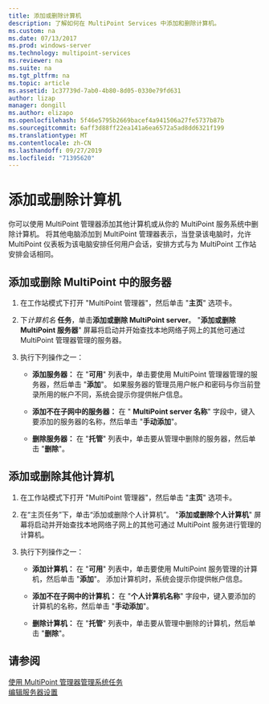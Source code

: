 ```yaml
---
title: 添加或删除计算机
description: 了解如何在 MultiPoint Services 中添加和删除计算机。
ms.custom: na
ms.date: 07/13/2017
ms.prod: windows-server
ms.technology: multipoint-services
ms.reviewer: na
ms.suite: na
ms.tgt_pltfrm: na
ms.topic: article
ms.assetid: 1c37739d-7ab0-4b80-8d05-0330e79fd631
author: lizap
manager: dongill
ms.author: elizapo
ms.openlocfilehash: 5f46e5795b2669bacef4a941506a27fe5737b87b
ms.sourcegitcommit: 6aff3d88ff22ea141a6ea6572a5ad8dd6321f199
ms.translationtype: MT
ms.contentlocale: zh-CN
ms.lasthandoff: 09/27/2019
ms.locfileid: "71395620"
---
```

# <a name="add-or-remove-computers"></a>添加或删除计算机
你可以使用 MultiPoint 管理器添加其他计算机或从你的 MultiPoint 服务系统中删除计算机。 将其他电脑添加到 MultiPoint 管理器表示，当登录该电脑时，允许 MultiPoint 仪表板为该电脑安排任何用户会话，安排方式与为 MultiPoint 工作站安排会话相同。  
  
## <a name="to-add-or-remove-servers-in-multipoint"></a>添加或删除 MultiPoint 中的服务器  
  
1.  在工作站模式下打开 "MultiPoint 管理器"，然后单击 "**主页**" 选项卡。  
  
2.  下*计算机名* **任务**，单击**添加或删除 MultiPoint server**。 "**添加或删除 MultiPoint 服务器**" 屏幕将启动并开始查找本地网络子网上的其他可通过 MultiPoint 管理器管理的服务器。  
  
3.  执行下列操作之一：  
  
    -   **添加服务器：** 在 "**可用**" 列表中，单击要使用 MultiPoint 管理器管理的服务器，然后单击 "**添加**"。 如果服务器的管理员用户帐户和密码与你当前登录所用的帐户不同，系统会提示你提供帐户信息。  
  
    -   **添加不在子网中的服务器：** 在 " **MultiPoint server 名称**" 字段中，键入要添加的服务器的名称，然后单击 "**手动添加**"。  
  
    -   **删除服务器：** 在 "**托管**" 列表中，单击要从管理中删除的服务器，然后单击 "**删除**"。  
  
## <a name="to-add-or-remove-other-computers"></a>添加或删除其他计算机  
  
1.  在工作站模式下打开 "MultiPoint 管理器"，然后单击 "**主页**" 选项卡。  
  
2.  在“主页任务”下，单击“添加或删除个人计算机”。 "**添加或删除个人计算机**" 屏幕将启动并开始查找本地网络子网上的其他可通过 MultiPoint 服务进行管理的计算机。  
  
3.  执行下列操作之一：  
  
    -   **添加计算机：** 在 "**可用**" 列表中，单击要使用 MultiPoint 服务管理的计算机，然后单击 "**添加**"。 添加计算机时，系统会提示你提供帐户信息。  
  
    -   **添加不在子网中的计算机：** 在 "**个人计算机名称**" 字段中，键入要添加的计算机的名称，然后单击 "**手动添加**"。  
  
    -   **删除计算机：** 在 "**托管**" 列表中，单击要从管理中删除的计算机，然后单击 "**删除**"。  
  
## <a name="see-also"></a>请参阅  
[使用 MultiPoint 管理器管理系统任务](Manage-System-Tasks-Using-MultiPoint-Manager.md)  
[编辑服务器设置](Edit-Server-Settings.md)